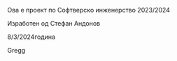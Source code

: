 Ова е проект по Софтверско инженерство 2023/2024

Изработен од Стефан Андонов

8/3/2024година

Gregg
